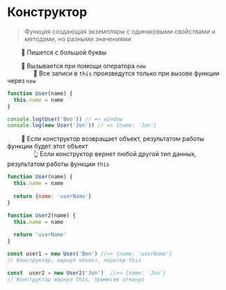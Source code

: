 # Конструктор

> Функция создающая экземпляры с одинаковыми свойствами и методами, но разными значениями

&emsp;&emsp; 🔹 Пишется с большой буквы      

&emsp;&emsp; 🔹 Вызывается при помощи оператора `new`  
&emsp;&emsp;&emsp;&emsp; 🛑 Все записи в `this` произведутся только при вызове функции через `new`       
```javascript
function User(name) {
  this.name = name
}

console.log(User('Ben')) // => window
console.log(new User('Jon')) // => {name: 'Jon'}
```

&emsp;&emsp; 🔹 Если конструктор возвращает объект, результатом работы функции будет этот объект  
&emsp;&emsp;&emsp;&emsp; 👆 Если конструктор вернет любой другой тип данных, результатом работы функции `this`      
```javascript
function User(name) {
  this.name = name
  
  return {name: 'userName'}
}

function User2(name) {
  this.name = name
  
  return 'userName'
}

const user1 = new User('Ben') //=> {name: 'userName'} 
// Конструктор, вернул объект, перетер this

const  user2 = new User2('Jon')  //=> {name: 'Jon'} 
// Конструктор вернул this, примитив откинул
```